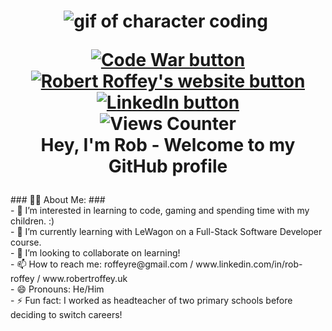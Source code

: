 <h1 align="center">
  <img 
    src="https://media3.giphy.com/media/v1.Y2lkPTc5MGI3NjExYXo0MHYzNzlrYTk1cTZieWpnenV0czZ0aGhtaXJlZWoweGV2em9qZiZlcD12MV9pbnRlcm5hbF9naWZfYnlfaWQmY3Q9Zw/78XCFBGOlS6keY1Bil/giphy.gif" alt="gif of character coding">
  <img>
  <p align="center">
    <a href="https://www.codewars.com/users/Rob-R101"><img
      src="https://img.shields.io/badge/CodeWars-red?logo=codewars&logoColor=white&style=for-the-badge" 
      alt="Code War button"/>
    </a>
    <a href="https://robertroffey.uk"><img
      src="https://img.shields.io/badge/My%20Website-yellow?style=for-the-badge&logo=googlechrome&logoColor=white" 
      alt="Robert Roffey's website button"/>
    </a>
    <a href="www.linkedin.com/in/rob-roffey"><img
      src="https://img.shields.io/badge/LinkedIn-blue?logo=linkedin&logoColor=white&style=for-the-badge" 
      alt="LinkedIn button"/>
    </a>
  
  <br>
  <img src="https://komarev.com/ghpvc/?username=rob-r101&style=flat-square&color=orange" 
    alt="Views Counter"/>
    <br>
    Hey, I'm Rob - Welcome to my GitHub profile
  </p>
</h1>
### 👨‍🦱 About Me: ###
<br>
- 👀 I’m interested in learning to code, gaming and spending time with my children. :)
<br>
- 🌱 I’m currently learning with LeWagon on a Full-Stack Software Developer course.
<br>
- 💞️ I’m looking to collaborate on learning!
<br>
- 📫 How to reach me: roffeyre@gmail.com / www.linkedin.com/in/rob-roffey / www.robertroffey.uk
<br>
- 😄 Pronouns: He/Him
<br>
- ⚡ Fun fact: I worked as headteacher of two primary schools before deciding to switch careers!

<!---
Rob-R101/Rob-R101 is a ✨ special ✨ repository because its `README.md` (this file) appears on your GitHub profile.
You can click the Preview link to take a look at your changes.
--->
